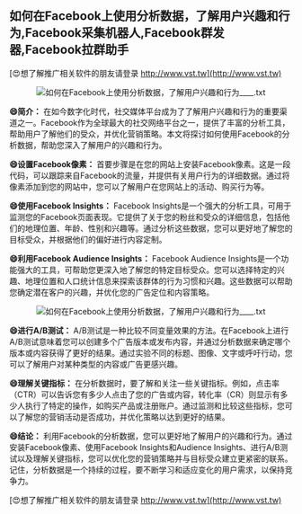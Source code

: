 ## **如何在Facebook上使用分析数据，了解用户兴趣和行为,Facebook采集机器人,Facebook群发器,Facebook拉群助手**

[😍想了解推广相关软件的朋友请登录 http://www.vst.tw](http://www.vst.tw)

 <center><img src="https://vst.tw/MP4/tuiguang/png/4.png" alt="如何在Facebook上使用分析数据，了解用户兴趣和行为____.txt"></center>

**😄简介：**
在如今数字化时代，社交媒体平台成为了了解用户兴趣和行为的重要渠道之一。Facebook作为全球最大的社交网络平台之一，提供了丰富的分析工具，帮助用户了解他们的受众，并优化营销策略。本文将探讨如何使用Facebook的分析数据，帮助您深入了解用户的兴趣和行为。

**😄设置Facebook像素：**
首要步骤是在您的网站上安装Facebook像素。这是一段代码，可以跟踪来自Facebook的流量，并提供有关用户行为的详细数据。通过将像素添加到您的网站中，您可以了解用户在您网站上的活动、购买行为等。

**😄使用Facebook Insights：**
Facebook Insights是一个强大的分析工具，可用于监测您的Facebook页面表现。它提供了关于您的粉丝和受众的详细信息，包括他们的地理位置、年龄、性别和兴趣等。通过分析这些数据，您可以更好地了解您的目标受众，并根据他们的偏好进行内容定制。

**😄利用Facebook Audience Insights：**
Facebook Audience Insights是一个功能强大的工具，可帮助您更深入地了解您的特定目标受众。您可以选择特定的兴趣、地理位置和人口统计信息来探索该群体的行为习惯和兴趣。这些数据可以帮助您确定潜在客户的兴趣，并优化您的广告定位和内容策略。

 <center><img src="https://vst.tw/MP4/tuiguang/png/4.png" alt="如何在Facebook上使用分析数据，了解用户兴趣和行为____.txt"></center>

**😄进行A/B测试：**
A/B测试是一种比较不同变量效果的方法。在Facebook上进行A/B测试意味着您可以创建多个广告版本或发布内容，并通过分析数据来确定哪个版本或内容获得了更好的结果。通过实验不同的标题、图像、文字或呼吁行动，您可以了解用户对某种类型的内容或广告更感兴趣。

**😄理解关键指标：**
在分析数据时，要了解和关注一些关键指标。例如，点击率（CTR）可以告诉您有多少人点击了您的广告或内容，转化率（CR）则显示有多少人执行了特定的操作，如购买产品或注册账户。通过监测和比较这些指标，您可以了解您的营销活动是否成功，并优化策略以达到更好的结果。

**😄结论：**
利用Facebook的分析数据，您可以更好地了解用户的兴趣和行为。通过安装Facebook像素、使用Facebook Insights和Audience Insights、进行A/B测试以及理解关键指标，您可以优化您的营销策略并与目标受众建立更紧密的联系。记住，分析数据是一个持续的过程，要不断学习和适应变化的用户需求，以保持竞争力。

[😍想了解推广相关软件的朋友请登录 http://www.vst.tw](http://www.vst.tw)



